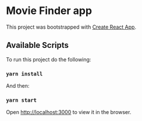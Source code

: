 # Movie Finder app

This project was bootstrapped with [Create React App](https://github.com/facebook/create-react-app).

## Available Scripts

To run this project do the following:

### `yarn install`

And then:

### `yarn start`

Open [http://localhost:3000](http://localhost:3000) to view it in the browser.
